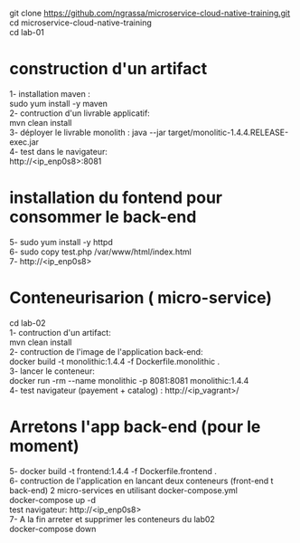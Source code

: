
git clone https://github.com/ngrassa/microservice-cloud-native-training.git \
cd microservice-cloud-native-training \
cd lab-01
# construction d'un artifact
1- installation maven :\
sudo yum install -y maven \
2- contruction d'un livrable applicatif:\
mvn clean install \
3- déployer le livrable monolith : 
java --jar target/monolitic-1.4.4.RELEASE-exec.jar \
4- test dans le navigateur:\
http://<ip_enp0s8>:8081

# installation du fontend pour consommer le back-end
5-  sudo yum install -y httpd \
6-  sudo copy  test.php /var/www/html/index.html \
7- http://<ip_enp0s8>
# Conteneurisarion ( micro-service)
 cd lab-02 \
 1- contruction d'un artifact: \
 mvn clean install \
 2- contruction de l'image de l'application back-end: \
 docker build -t monolithic:1.4.4 -f Dockerfile.monolithic . \
 3- lancer le conteneur: \
 docker run -rm --name monolithic -p 8081:8081 monolithic:1.4.4 \
 4- test navigateur (payement + catalog) : http://<ip_vagrant>/   
 #  Arretons l'app back-end (pour le moment) 
 5- docker build -t frontend:1.4.4 -f Dockerfile.frontend . \
 6- contruction  de l'application en lancant deux conteneurs (front-end  t back-end) 2 micro-services en utilisant docker-compose.yml  \
 docker-compose up -d \
 test navigateur: http://<ip_enp0s8> \
 7- A la fin arreter et supprimer les conteneurs du lab02 \
 docker-compose down
